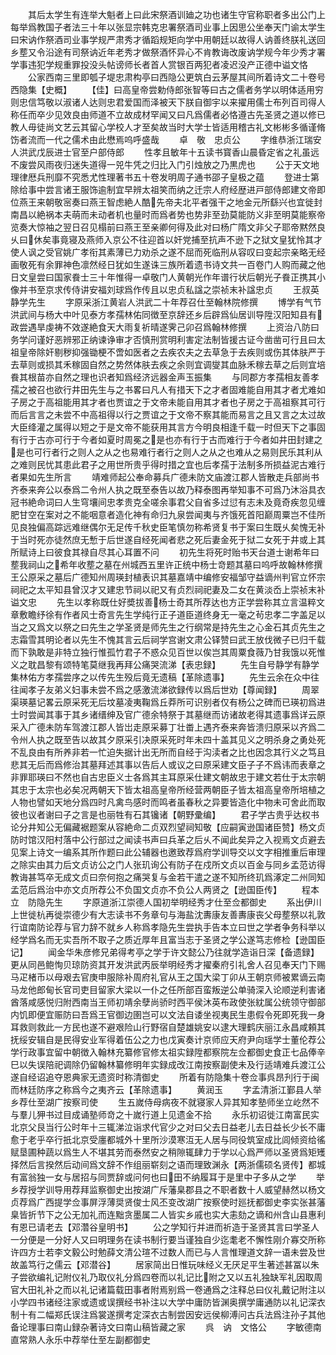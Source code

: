 <!-- { "loadSidebar": true } -->
　　其后太学生有连举大魁者上曰此宋祭酒训廸之功也诸生守官称职者多出公门上每举爲教国子者法三十年以张显宗韩克忠署祭酒司业事上因思公坐奉天门谕太学生曰宋讷作祭酒司业事学规严肃秀才循蹈规矩向学中用朝廷以故得人讷善终朕礼送回乡塟又令沿途有司祭讷近年老秀才做祭酒怀异心不肯教诲改废讷学规今年少秀才署学事违犯学规重罪投没头帖谤师长者首人赏银百两犯者凌迟没产正德中谥文恪
　　公家西南三里即瓠子堤忠肃构亭曰西隐公更筑白云茅屋其间所着诗文二十卷号西隐集【史概】
　　【佳】曰高皇帝尝勅侍郎张智等曰古之儒者务学以明体适用穷则忠信笃敬以淑诸人达则忠君爱国而泽被天下朕自御宇以来擢用儒士布列百司得人称任而卒少见效良由师道不立故成材罕闻又曰凡爲儒者必恪遵古先圣贤之道以修已教人毋徒尚文艺云其留心学校人才至矣故当时大学士皆适用稽古礼文彬彬多循谨脩饬者流而一代之儒术由此懋焉呜呼盛哉
　　卓　敬　忠贞公
　　字维恭浙江瑞安人洪武戊辰进士官至户部侍郎
　　性孝且敏年十五读书寳香山晨昏定省之礼虽远不废尝风雨夜归迷失道得一兕牛凭之归比入门引烛放之乃黒虎也
　　公于天文地理律厯兵刑靡不究悉尤性理著书五十卷发明周子通书邵子皇极之蕴
　　登进士第除给事中尝言诸王服饰逾制宜早辨太祖笑而纳之迁宗人府经歴进戸部侍郎建文帝即位燕王来朝敬宻奏曰燕王智虑絶人酷先帝夫北平者强干之地金元所繇兴也宜徙封南昌以絶祸本夫萌而未动者机也量时而爲者势也势非至劲莫能防义非至明莫能察帝览奏大惊袖之翌日召见榻前曰燕王至亲卿何得及此对曰杨广隋文非父子耶帝黙然良乆曰休矣事竟寝及燕师入京公不往迎首以奸党捕至抗声不逊下之狱文皇犹怜其才使人讽之受官姚广孝衔其素薄已力劝杀之遂不屈而死临刑从容叹曰变起宗亲略无经画敬死有余罪神色凛然经日犹如生遂诛三族所着遗书诗文共一百卷门人购而藏之他日文皇尝曰国家飬士三十年惟得一卓敬门人黄朝光作年谱行状后朝光子飬正携其小像并书至京求传侍讲安福刘球爲作传且以忠贞私諡之崇祯末补諡忠贞
　　王叔英　静学先生
　　字原采浙江黄岩人洪武二十年荐召仕至翰林院修撰
　　博学有气节洪武间与杨大中叶见泰方孝孺林佑同徴至京辞还乡后辟爲仙居训导陞汉阳知县有政尝遇旱虔祷不效遂絶食天大雨复祈晴遂霁己卯召爲翰林修撰
　　上资治八防曰务学问谨好恶辨邪正纳谏诤审才否慎刑赏明利害定法制皆援古证今凿凿可行且曰太祖皇帝除奸剔秽抑强锄梗不啻如医者之去疾农夫之去草急于去疾则或伤其体肤严于去草则或损其禾稼固自然之势然体肤去疾之余则宜调燮其血脉禾稼去草之后则宜培飬其根苗亦自然之理也识者知爲经济远器金声玉振集
　　与同郡方孝孺相友善孝孺之被召也欲行井田先生与之书畧曰凡人有措天下之才者固难能自用其才者尤难如子房之于高祖能用其才者也贾谊之于文帝未能自用其才者也子房之于高祖察其可行而后言言之未尝不中高祖得以行之贾谊之于文帝不察其能而易言之且又言之太过故大臣绛灌之属得以短之于是文帝不能获用其言方今明良相逢千载一时但天下之事固有行于古亦可行于今者如夏时周冕之是也亦有行于古而难行于今者如井田封建之是也可行者行之则人之从之也易难行者行之则人之从之也难从之易则民乐其利从之难则民忧其患此君子之用世所贵乎得时措之宜也后孝孺于法制多所损益泥古难行者果如先生所言
　　靖难师起公奉命募兵广德未防文庙渡江郡人皆散走兵部尚书齐泰来奔公以泰爲二令州人执之既至泰告以故乃释泰图再举知事不可爲乃沐浴具衣冠书絶命词曰人生穹壤间忠孝贵克全嗟余事君父自省多过愆有志未及竟奇疾忽见缠肥甘空在案对之不能咽意者造化神有命归九泉尝闻夷与齐饿死首阳巅周粟岂不佳所见良独偏高踪远难继偶尔无足传千秋史臣笔慎勿称希贤复书于案曰生既乆矣愧无补于当时死亦徒然庶无慙于后世遂自经死闻者悲之死后妻金死于狱二女死于井或上其所赋诗上曰彼食其禄自尽其心耳置不问
　　初先生将死时贻书天台道士谢希年曰塟我祠山之希年收塟之墓在州城西五里许正统中杨士竒题其墓曰呜呼故翰林修撰王公原采之墓后广德知州周瑛封植表识其墓嘉靖中编修安福邹守益谪州判官立怀宗祠祀之太平知县曾汉才又建忠节祠以祀又有贞烈祠祀妻及二女在黄淡岙上崇祯末补谥文忠
　　先生以孝称既仕好奬拔善杨士奇其所荐达也方正学尝称其立言温粹文章敷瞻纾徐有作者风士奇言先生学纯行正子道臣道终身无一毫之茍忠孝二字盖足以当之又爲文以祭之曰先生之学圣贤是师先生之行纲常是持先生之心金石其贞先生之志霜雪其明论者以先生不愧其言云后祠学宫谢文肃公铎赞曰武王放伐微子已归千载而下孰敢是非特立独行惟孤竹君子不惑众见百世以俟岂其周粟食薇乃甘我饿以死惟义之耽昌黎有颂特笔莫继我再拜公痛哭流涕【表忠録】
　　先生自号静学有静学集林佑方孝孺尝序之以传先生殁后竟无遗稿【革除遗事】
　　先生云余在众中往往闻孝子友弟义妇事未尝不爲之感激流涕欲録传以爲后世劝【尊闻録】
　　周翠渠瑛墓记畧云原采死无后坟墓凌夷鞠爲丘莽所可识别者仅有杨公之碑而已瑛初爲进士时尝闻其事于其乡诸缙绅及官广德余特祭于其墓继而访诸故老得其遗事爲详云原采入广德未防车驾渡江郡人皆岀走原采募丁壮畨上遇齐泰来奔皆溃归原采以齐爲二令州人执之既至告以故其夕原采引决原采死时年未四十盖其见义之明杀身之勇处死不乱良由有所养非若一忙迫失据计出无所而自经于沟渎者之比也因念其行义之笃且悲其无后而爲修治其墓拜述其事以告后人或议之曰原采建文臣子子不爲讳而表章之非罪耶瑛曰不然也自古忠臣义士各爲其主耳原采仕建文朝故忠于建文若仕于太宗朝其忠于太宗也必矣况两朝天下皆太祖高皇帝所经营两朝臣子皆太祖高皇帝所培植之人物也譬如天地分爲四时凡禽鸟感时而鸣者虽春秋之异要皆造化中物未可舍此而取彼也议者谢曰子之言是也丽牲有石其镵诸【朝野彚编】
　　君子学古贵乎达权书论分井知公无偏藏裾题案从容絶命二贞双烈望祠知敬【应嗣寅逊国诸臣赞】杨文贞防时馆汉阳村落中公行部过之闻读书声曰兵革之后乆不闻此矣异之入视焉文贞避去见案上诗文一编系其所作题曰此公辅器也邀致荐爲府学训导交以文字相推重后审理之除实由其力后文贞访公之门人张玑询公有防子在戍所文贞以百金与同乡孟范访得教诲甚笃卒无成文贞曰奈何抱之痛哭复与金若干遣之遂不知所终玑爲涿定二州同知孟范后爲治中亦文贞所荐公不负国文贞亦不负公人两贤之【逊国臣传】
　　程本立　防隐先生
　　字原道浙江崇德人国初举明经秀才仕至佥都御史
　　系出伊川上世徙杭再徙崇德少有大志读书不务章句与海盐沈夀康友善夀康丧父母塟祭以礼敦行谊南防论荐与官力辞不就乡人称爲孝隐先生尝执手告本立曰世之学者争务科举以经学爲名而无实吾所不取子之质近厚年且富当志于圣贤之学公遂笃志修检【逊国臣记】
　　闻金华朱彦修兄弟得考亭之学于许文懿公乃往就学造诣日深【备遗録】更从同邑鲍恂贝琼防资其开发洪武丙辰举明经秀才擢秦府引礼舍人召见奉天门下赐马疋楮币以母艰去官庚申服除补周府礼官从王之国大梁丁卯从王朝京师被累谪云南马龙他郎甸长官司吏目留家大梁以一仆之任所部百蛮叛逆公单骑深入论顺逆利害诸酋落咸感悦归附西南当王师初靖余孽尚骄时西平侯沐英布政使张紞属公统领守御部内饥即便宜赈防曰吾爲王官御边圉岂可以文法自诿坐视夷民生患假令死即死我一身耳救则救此一方民也遂不避艰险山行野宿自楚雄姚安以逮大理鹤庆丽江永昌咸頼其抚绥安辑自是民得安业军得着伍公之力也戊寅奏计京师应天府尹向瑶学士董伦荐公学行政事宜留中朝徴入翰林充纂修官修太祖实録陞都察院左佥都御史食正七品俸辛巳以失误陪祀调除仍留翰林纂修明年实録成改江南按察副使未及行适靖难兵渡江公遂自经诏追夺恩典家无遗资时称清御史
　　所着有防隐集十卷佥事呉昂刋行于闽而林廷防序之称爲今之夷齐云【革除遗事】
　　黄润玉
　　字孟清浙江鄞县人举乡荐仕至湖广按察司使
　　生五嵗侍母病夜不就寝家人异其知孝塾师坐立屹然不与羣儿狎书过目成诵塾师竒之十嵗行道上见遗金不拾
　　永乐初诏徙江南富民实北京父艮当行公时年十三辄涕泣诣求代官少之对曰父去日益老儿去日益长少长不庸愈于老乎卒行扺北京受廛都城外十里所沙漠寒沍无人居与同役筑室成比闾倾资给徭赋垦圃种蔬以爲生人不堪其劳而泰然安之稍隙辄肆力于学以心爲严师以圣贤爲矩矱择然后言揆然后动间爲文辞不作组丽崭刻之语而理致渊永【两浙儒硕名贤传】都城有富翁独一女与居招与同贾辞或问何也曰田不纳履耳于是里中子多从之学
　　举乡荐授学训导用荐拜监察御史出按湖广斥藩臬郡县之不职者数十人威望赫然以杨文贞荐爲广西提学佥事屏浮薄奨贤俊士风丕变改湖广按察使时廵抚都御史李实张甚藩臬皆折节下之公无加礼而连黜贪墨属二人皆实乡戚也实大恚劾之谪和州含山县惠利有恩已请老去【邓濳谷皇明书】
　　公之学知行并进而祈造于圣贤其言曰学圣人一分便是一分好人又曰明理务在读书制行要当谨独自少迄耄老不懈性刚介寡交所称许四方士若李文毅公时勉薛文清公瑄不过数人而已与人言惟理道文辞一语未尝及世故盖笃行之儒云【邓潜谷】
　　居家简出日惟玩味经义无厌足平生著述甚冨以朱子尝欲编礼记附仪礼乃取仪礼分爲四卷而以礼记比附之又以五礼独缺军礼因取周官大田礼补之而以礼记诸篇载田事者附焉别爲一卷通爲之注释总曰仪礼戴记附注以小学四书诸经注家或遗或误撰经书补注以大学中庸防皆渊奥撰学庸通防以礼记深衣制十有二幅郑氏误注爲裳遂撰考定深衣古制尝因安远侯柳溥问古兵法爲注孙子其他备论理事曰南山録杂著诗文曰南山稿皆藏之家
　　呉　讷　文恪公
　　字敏德南直常熟人永乐中荐举仕至左副都御史
